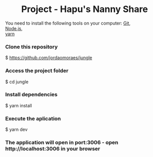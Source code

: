 <h1 align="center">
    Project - Hapu's Nanny Share
</h1>


 You need to install the following tools on your computer:
[Git](https://git-scm.com), <br>
[Node.js](https://nodejs.org/en/),<br>
[yarn](https://classic.yarnpkg.com/en/docs/install/#windows-stable) 
### Clone this repository
$ https://github.com/jordaomoraes/jungle

### Access the project folder
$ cd jungle
### Install dependencies
$ yarn install
### Execute the aplication
$ yarn dev
### The application will open in port:3006 - open http://localhost:3006 in your browser
